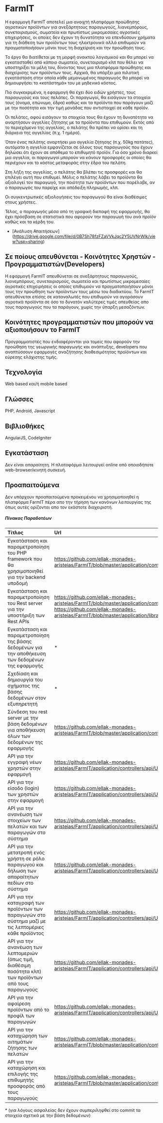 # FarmIT
Η εφαρμογή FarmIT αποτελεί μια ανοιχτή πλατφόρμα προώθησης αγροτικών προϊόντων για ανεξάρτητους παραγωγούς, λιανεμπόρους, συνεταιρισμούς, σωματεία και πρωτίστως μικρομεσαίες αγροτικές επιχειρήσεις, οι οποίες δεν έχουν τη δυνατότητα να επενδύσουν χρήματα για τη διάθεση των προϊόντων τους ηλεκτρονικά αλλά επιθυμούν να πραγματοποιήσουν μόνοι τους τη διαχείριση και την 
προώθηση τους.

Το έργο θα διατίθεται με τη μορφή ανοικτού λογισμικού και θα μπορεί να εγκατασταθεί από κάποιο σωματείο, συνεταιρισμό κλπ που θέλει να υποστηρίξει τα μέλη του, δίνοντας τους μια πλατφόρμα προώθησης και διαχείρισης των προϊόντων τους. Αρχικά, θα υπάρξει μια πιλοτική εγκατάσταση στην οποία κάθε μεμονωμένος παραγωγός θα μπορεί να δημιουργήσει το «κατάστημά» του με μηδενικό κόστος.

Πιο συγκεκριμένα, η εφαρμογή θα έχει δύο ειδών χρήστες, τους παραγωγούς και τους πελάτες. Οι παραγωγοί, θα εισάγουν τα στοιχεία τους (όνομα, επώνυμο, έδρα) καθώς και τα προϊόντα που παράγουν μαζί με την ποσότητα και την τιμή μονάδας που αντιστοιχεί σε κάθε προϊόν.

Οι πελάτες, αφού εισάγουν τα στοιχεία τους θα έχουν τη δυνατότητα να αναρτήσουν αγγελίες ζήτησης με τα προϊόντα που επιθυμούν. Εκτός από το περιεχόμενο της αγγελίας, ο πελάτης θα πρέπει να ορίσει και τη διάρκεια της αγγελίας (π.χ. 1 ημέρα). 

Όταν ένας πελάτης αναρτήσει μια αγγελία ζήτησης (π.χ. 50kg πατάτες), αυτόματα η αγγελία εμφανίζεται σε όλους τους παραγωγούς που έχουν δηλώσει ότι έχουν σε απόθεμα το επιθυμητό προϊόν. Για όσο χρόνο διαρκεί μια αγγελία, οι παραγωγοί μπορούν να κάνουν προσφορές οι οποίες θα περιέχουν και το κόστος μεταφοράς στην έδρα του πελάτη.

Στη λήξη της αγγελίας, ο πελάτης θα βλέπει τις προσφορές και θα επιλέγει αυτή που επιθυμεί. Μόλις ο πελάτης λάβει τα προϊόντα θα αξιολογεί τον παραγωγό, την ποιότητα των προϊόντων που παρέλαβε, αν ο παραγωγός του παρείχε και απόδειξη πληρωμής, κλπ.

Οι συγκεντρωτικές αξιολογήσεις του παραγωγού θα είναι διαθέσιμες στους χρήστες. 

Τέλος, ο παραγωγός μέσα από τη γραφική διεπαφή της εφαρμογής, θα έχει πρόσβαση σε στατιστικά που αφορούν την παραγωγή του ανά προϊόν καθώς και τα κέρδη του.

* [Ανάλυση Απαιτήσεων] (https://drive.google.com/file/d/0B7Sh78fzFZaVVkJqc2Y5UVNrWlk/view?usp=sharing)


## Σε ποίους απευθύνεται - Κοινότητες Χρηστών - Προγραμματιστών(Developers) ##
Η εφαρμογή FarmIT απευθύνεται σε ανεξάρτητους παραγωγούς, λιανεμπόρους, συνεταιρισμούς, σωματεία και πρωτίστως μικρομεσαίες αγροτικές επιχειρήσεις οι οποίες επιθυμούν να πραγματοποιήσουν μόνοι τους την προώθηση των προϊόντων τους μέσω του διαδικτύου. Το FarmIT απευθύνεται επίσης σε καταναλωτές που επιθυμούν να αγοράσουν αγροτικά προϊόντα σε όσο το δυνατόν καλύτερες τιμές απευθείας απο τους παραγωγούς που τα παράγουν, χωρίς την ύπαρξη μεσαζόντων.

## Κοινότητες προγραμματιστών που μπορούν να αξιοποιήσουν το FarmIT ##
Προγραμματιστές που ενδιαφέρονται για τομείς που αφορούν την προώθηση της γεωργικής παραγωγής και ανάπτυξης, developers που αναπτύσσουν εφαρμογές αναζήτησης διαθεσιμότητας προϊόντων και εύρεσης ελάχιστης τιμής.

## Τεχνολογία ##
Web based και/ή mobile based
## Γλώσσες ##
PHP, Android, Javascript
## Βιβλιοθήκες ##
AngularJS, CodeIgniter

## Εγκατάσταση ##
Δεν είναι απαραίτητη. Η πλατοφόρμα λειτουργεί online από οποιοδήποτε web-browser/κινητή συσκευή.

## Προαπαιτούμενα ##
Δεν υπάρχουν προαπαιτούμενα προκειμένου να χρησιμοποιηθεί η πλατφόρμα FarmIT πέρα απο την τήρηση των κανόνων λειτουργίας της όπως αυτές ορίζονται απο τον εκάστοτε διαχειριστή.


##### Πίνακας Παραδοτέων #####
| Τίτλος        | Url           |
| :------------- |:-------------|
| Εγκατάσταση και παραμετροποίηση του PHP framework που θα χρησιμοποιηθεί για την backend υποδομή       | https://github.com/ellak-monades-aristeias/FarmIT/blob/master/application/config/config.php |
| Εγκατάσταση και παραμετροποίηση του Rest server για την υποστήριξη των Rest APIs       |  https://github.com/ellak-monades-aristeias/FarmIT/blob/master/application/config/rest.php https://github.com/ellak-monades-aristeias/FarmIT/blob/master/application/libraries/REST_Controller.php      |
| Εγκατάσταση και παραμετροποίηση της βάσης δεδομένων για την αποθήκευση των δεδομένων της εφαρμογής | *      |
| Σχεδίαση και δημιουργία του σχήματος της βάσης δεδομένων στον εξυπηρετητή | *      |
| Σύνδεση του rest server με την βάση δεδομένων για αποθήκευση όλων των δεδομένων της εφαρμογής  | https://github.com/ellak-monades-aristeias/FarmIT/blob/master/application/config/database.php      |
| API για την εγγραφή νέων χρηστών στην εφαρμογή | https://github.com/ellak-monades-aristeias/FarmIT/application/controllers/api/Users.php      |
| API για την είσοδο (login) των χρηστών στην εφαρμογή | https://github.com/ellak-monades-aristeias/FarmIT/application/controllers/api/Users.php      |
| API για την ανανέωση των στοιχείων των πελατών και των παραγωγών στο σύστημα | https://github.com/ellak-monades-aristeias/FarmIT/application/controllers/api/Users.php      |
| API για την μετατροπή ενός χρήστη σε ρόλο παραγωγού και δήλωση των απαραίτητων πεδίων στο σύστημα | https://github.com/ellak-monades-aristeias/FarmIT/application/controllers/api/Users.php      |
| API για την καταγραφή των προϊόντων των παραγωγών στο σύστημα μαζί με τις λεπτομέριες κάθε προϊόντος | https://github.com/ellak-monades-aristeias/FarmIT/application/controllers/api/Users.php      |
| API για την ανανέωση των λεπτομεριών (όπως τιμή, διαθέσιμη ποσότητα κλπ) των προϊόντων από τους παραγωγούς | https://github.com/ellak-monades-aristeias/FarmIT/application/controllers/api/Users.php      |
| API για την αφαίρεση προϊόντων από το προφίλ των παραγωγών | https://github.com/ellak-monades-aristeias/FarmIT/application/controllers/api/Users.php      |
| API για την καταχώρηση των αιτημάτων ζήτησης των πελατών | https://github.com/ellak-monades-aristeias/FarmIT/blob/master/application/controllers/api/Offers.php      |
| API για την καταχώρηση και επιλογής της επιθυμητής προσφοράς από τους παραγωγούς | https://github.com/ellak-monades-aristeias/FarmIT/blob/master/application/controllers/api/Offers.php      |
\*  (για λόγους ασφαλείας δεν έχουν συμπεριληφθεί στο commit τα στοιχεία σχετικά με την βάση δεδομένων)
